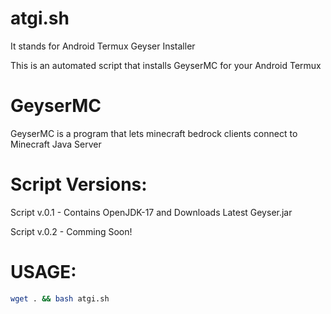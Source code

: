 # atgi.sh
It stands for Android Termux Geyser Installer


This is an automated script that installs GeyserMC for your Android Termux

# GeyserMC

GeyserMC is a program that lets minecraft bedrock clients connect to Minecraft Java Server

# Script Versions:
Script v.0.1 - Contains OpenJDK-17 and Downloads Latest Geyser.jar

Script v.0.2 - Comming Soon!

# USAGE:
```bash
wget . && bash atgi.sh
```
